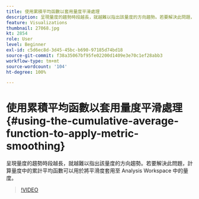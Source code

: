 ```yaml
---
title: 使用累積平均函數以套用量度平滑處理
description: 呈現量度的趨勢時段越長，就越難以指出該量度的方向趨勢。若要解決此問題，計算量度中的累計平均函數可以用於將平滑度套用至 Analysis Workspace 中的量度。
feature: Visualizations
thumbnail: 27068.jpg
kt: 2854
role: User
level: Beginner
exl-id: c5d6ec8d-3d45-45bc-b690-97185d74bd18
source-git-commit: f38a35067bf95fe02200d1409e3e70c1ef28abb3
workflow-type: tm+mt
source-wordcount: '104'
ht-degree: 100%

---
```


# 使用累積平均函數以套用量度平滑處理 {#using-the-cumulative-average-function-to-apply-metric-smoothing}

呈現量度的趨勢時段越長，就越難以指出該量度的方向趨勢。若要解決此問題，計算量度中的累計平均函數可以用於將平滑度套用至 Analysis Workspace 中的量度。

>[!VIDEO](https://video.tv.adobe.com/v/27068/?quality=12&learn=on)
